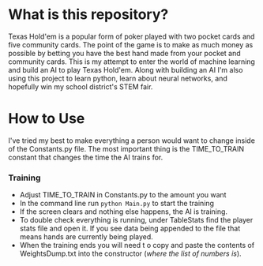 # What is this repository?
Texas Hold'em is a popular form of poker played with two pocket cards and five community cards.
The point of the game is to make as much money as possible by betting you have the best hand made from your pocket and community cards.
This is my attempt to enter the world of machine learning and build an AI to play Texas Hold'em.
Along with building an AI I'm also using this project to learn python, learn about neural networks, and hopefully win my school district's STEM fair.


# How to Use
I've tried my best to make everything a person would want to change inside of the Constants.py file.
The most important thing is the TIME_TO_TRAIN constant that changes the time the AI trains for.

### Training
* Adjust TIME_TO_TRAIN in Constants.py to the amount you want
* In the command line run `python Main.py` to start the training
* If the screen clears and nothing else happens, the AI is training.
* To double check everything is running, under TableStats find the player stats file and open it. If you see data being appended to the file that means hands are currently being played.
* When the training ends you will need t o copy and paste the contents of WeightsDump.txt into the constructor (*where the list of numbers is*).

